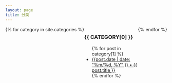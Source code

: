```yaml
---
layout: page
title: 分类
---
```


<!-- make it grouped by year! -->
<div style="display: flex;">
{% for category in site.categories %}
<div style="flex:1">
  <h3 style="text-transform: uppercase;">{{ category[0] }}</h3>
  <ul>
    {% for post in category[1] %}
      <li><a href="{{ post.url }}">{{post.date | date: "%m/%d, %Y" }} &bull; {{ post.title }}</a></li>
    {% endfor %}
  </ul>
</div>
{% endfor %}
</div>